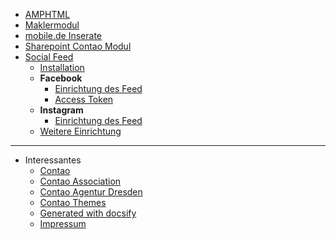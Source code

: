 
- [AMPHTML](amphtml/index.md)
- [Maklermodul](maklermodul/index.md)
- [mobile.de Inserate](mobilede/index.md)
- [Sharepoint Contao Modul](sharepoint/index.md)
- [Social Feed](social-feed/index.md)
  - [Installation](social-feed/installation.md)
  - <strong>Facebook</strong>
    - [Einrichtung des Feed](social-feed/einrichtung-facebook-stream.md)
    - [Access Token](social-feed/generierung-des-facebook-access-tokens.md)
  - <strong>Instagram</strong>
    - [Einrichtung des Feed](social-feed/einrichtung-instagram-stream.md)
  - [Weitere Einrichtung](social-feed/einrichtung.md)
    
---

- Interessantes
  - [Contao](https://www.contao.org)
  - [Contao Association](https://association.contao.org/)
  - [Contao Agentur Dresden](https://pdir.de)
  - [Contao Themes](https://contao-themes.net)
  - [Generated with docsify](https://docsify.js.org)
  - [Impressum](https://pdir.de/p/pdir-impressum.html)
